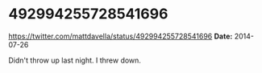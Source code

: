 # 492994255728541696
https://twitter.com/mattdavella/status/492994255728541696
**Date:** 2014-07-26

Didn't throw up last night. I threw down.
